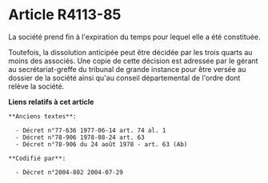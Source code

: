 # Article R4113-85

La société prend fin à l'expiration du temps pour lequel elle a été constituée.

Toutefois, la dissolution anticipée peut être décidée par les trois quarts au moins des associés. Une copie de cette décision
est adressée par le gérant au secrétariat-greffe du tribunal de grande instance pour être versée au dossier de la société
ainsi qu'au conseil départemental de l'ordre dont relève la société.

**Liens relatifs à cet article**

	**Anciens textes**:

	  - Décret n°77-636 1977-06-14 art. 74 al. 1
	  - Décret n°78-906 1978-08-24 art. 63
	  - Décret n°78-906 du 24 août 1978 - art. 63 (Ab)

	**Codifié par**:

	  - Décret n°2004-802 2004-07-29
